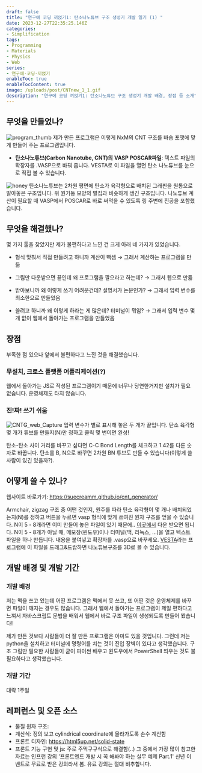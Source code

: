 ```yaml
---
draft: false
title: "연구에 코딩 끼얹기1: 탄소나노튜브 구조 생성기 개발 일기 (1) "
date: 2023-12-27T22:35:25.146Z
categories:
- Simplification
tags:
- Programming
- Materials
- Physics
- Web
series:
- 연구에-코딩-끼얹기
enableToc: true
enableTocContent: true
image: /uploads/post/CNTnew_1_1.gif
description: "연구에 코딩 끼얹기1: 탄소나노튜브 구조 생성기 개발 배경, 장점 등 소개"
---
```

## 무엇을 만들었나?
![program_thumb](/uploads/post/CNTnew_16_9.gif "program_thumb")
제가 만든 프로그램은 이렇게 NxM의 CNT 구조를 바습 포맷에 맞게 만들어 주는 프로그램입니다.

- **탄소나노튜브(Carbon Nanotube, CNT)의** **VASP POSCAR파일**:
텍스트 파일의 확장자를 .VASP으로 바꿔 줍니다. VESTA로 이 파일을 열면 탄소 나노튜브를 눈으로 직접 볼 수 있습니다.

![honey](/uploads/post/honey.png "honey")
탄소나노튜브는 2차원 평면에 탄소가 육각형으로 배치된 그래핀을 원통으로 말아놓은 구조입니다. 위 원기둥 모양의 벌집과 비슷하게 생긴 구조입니다.
나노튜브 계산이 필요할 때 VASP에서 POSCAR로 바로 써먹을 수 있도록 링 주변에 진공을 포함했습니다.


## 무엇을 해결했나?
몇 가지 툴을 찾았지만 제가 불편하다고 느낀 건 크게 아래 네 가지가 있었습니다.

- 형식 맞춰서 직접 만들려고 하니까 계산이 빡셈 → 그래서 계산하는 프로그램을 만듦

- 그림만 다운받으면 끝인데 왜 프로그램을 깔으라고 하는데? → 그래서 웹으로 만듦
- 받아보니까 왜 이렇게 쓰기 어려운건데? 설명서가 논문인가?  → 그래서 입력 변수를 최소한으로 만들었음
- 쓸려고 하니까 왜 이렇게 하라는 게 많은데? 터미널이 뭐임? → 그래서 입력 변수 몇개 없이 웹에서 돌아가는 프로그램을 만들었음


## 장점
부족한 점 있으나 앞에서 불편하다고 느낀 것을 해결했습니다.


### 무설치, 크로스 플랫폼 어플리케이션(?)
웹에서 돌아가는 JS로 작성된 프로그램이기 때문에 너무나 당연한거지만 설치가 필요 없습니다. 운영체제도 타지 않습니다.

### 진!짜! 쓰기 쉬움
![CNTG_web_Capture](/uploads/post/CNTwebCapture.jpg "CNTG_web_Capture")
입력 변수가 별로 표시해 놓은 두 개가 끝입니다. 탄소 육각형 몇 개가 튜브를 만들지(N)만 정하고 클릭 몇 번이면 완성!

탄소-탄소 사이 거리를 바꾸고 싶다면 C-C Bond Length를 체크하고 1.42를 다른 숫자로 바꿉니다. 탄소를 B, N으로 바꾸면 2차원 BN 튜브도 만들 수 있습니다(이렇게 쓸 사람이 있긴 있을까?).


## 어떻게 쓸 수 있나?
웹사이트 바로가기:
https://suecreamm.github.io/cnt_generator/


Armchair, zigzag 구조 중 어떤 것인지, 원주를 따라 탄소 육각형이 몇 개나 배치되었는지(N)를 정하고 버튼을 누르면 vasp 형식에 맞게 쓰여진 원자 구조를 얻을 수 있습니다.
N이 5 - 8개라면 이미 만들어 놓은 파일이 있기 때문에.. [이곳에서](https://github.com/suecreamm/materials/tree/main/02CNT) 다운 받으면 됩니다. N이 5 - 8개가 아닐 때, 메모장(윈도우)이나 터미널(맥, 리눅스, ...)을 열고 텍스트 파일을 하나 만듭니다. 내용을 붙여넣고 확장자를 .vasp으로 바꾸세요. [VESTA](https://jp-minerals.org/vesta/en/download.html)라는 프로그램에 이 파일을 드래그&드랍하면 나노튜브구조를 3D로 볼 수 있습니다. 

## 개발 배경 및 개발 기간
### 개발 배경
저는 맥을 쓰고 있는데 어떤 프로그램은 맥에서 못 쓰고, 또 어떤 것은 운영체제를 바꾸면 파일이 깨지는 경우도 많습니다. 그래서 웹에서 돌아가는 프로그램이 제일 편하다고 느껴서 자바스크립트 문법을 배워서 웹에서 바로 구조 파일이 생성되도록 만들어 봤습니다!

제가 만든 것보다 사람들이 더 잘 만든 프로그램은 아마도 있을 것입니다. 그런데 저는 python을 설치하고 터미널에 명령어를 치는 것이 진입 장벽이 있다고 생각했습니다. 구조 그림만 필요한 사람들이 굳이 파이썬 배우고 윈도우에서 PowerShell 띄우는 것도 불필요하다고 생각했습니다. 

### 개발 기간
대략 1주일


## 레퍼런스 및 오픈 소스
- 물질 원자 구조:
- 계산식: 정의 보고 cylindrical coordinate에 올라가도록 손수 계산함
- 프론트 디자인: https://html5up.net/solid-state
- 프론트 기능 구현 및 js: 주로 주먹구구식으로 해결함(..)
그 중에서 가장 많이 참고한 자료는 인프런 강의 '프론트엔드 개발 시 꼭 해봐야 하는 실무 예제 Part.1'
신년 이벤트로 무료로 받은 강의라서 봄. 유료 강의는 절대 비추합니다.
